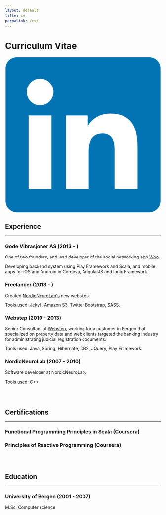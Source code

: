 ```yaml
---
layout: default
title: cv
permalink: /cv/
---
```



# Curriculum Vitae

[![link](/assets/linkedin.png "linkedin")](https://www.linkedin.com/pub/mads-lundeland/20/43a/632)

## Experience

***

### Gode Vibrasjoner AS (2013 - )
One of two founders, and lead developer of the social networking app [Woo][woo].

Developing backend system using Play Framework and Scala, and mobile apps for iOS and Android in Cordova, AngularJS and Ionic Framework.

### Freelancer (2013 - )
Created [NordicNeuroLab's][nnl] new websites.

Tools used: Jekyll, Amazon S3, Twitter Bootstrap, SASS.

### Webstep (2010 - 2013)
Senior Consultant at [Webstep][webstep], working for a customer in Bergen that specialized on property data and web clients
targeted the banking industry for administrating judicial registration documents.

Tools used: Java, Spring, Hibernate, DB2, JQuery, Play Framework.

### NordicNeuroLab (2007 - 2010)
Software developer at NordicNeuroLab.

Tools used: C++

<br/>
<br/>


## Certifications

***

### Functional Programming Principles in Scala (Coursera)

### Principles of Reactive Programming (Coursera)


<br/>
<br/>


## Education

***

### University of Bergen (2001 - 2007)

M.Sc, Computer science


[woo]:    http://www.woo-app.com
[nnl]:    http://www.nordicneurolab.com
[webstep]:    http://www.webstep.no